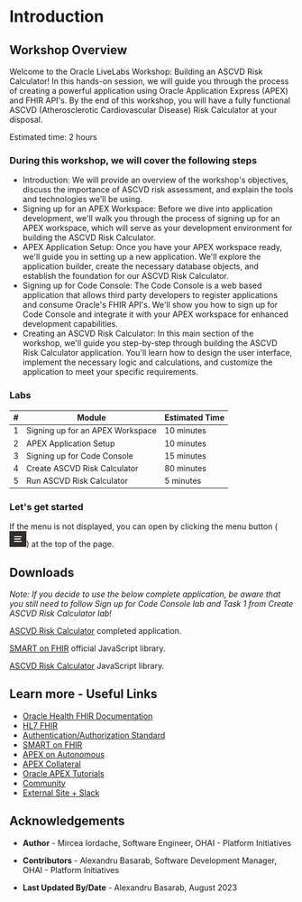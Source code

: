 # Introduction

## Workshop Overview

Welcome to the Oracle LiveLabs Workshop: Building an ASCVD Risk Calculator! In this hands-on session, we will guide you through the process of creating a powerful application using Oracle Application Express (APEX) and FHIR API's. By the end of this workshop, you will have a fully functional ASCVD (Atherosclerotic Cardiovascular Disease) Risk Calculator at your disposal.

Estimated time: 2 hours

### During this workshop, we will cover the following steps

* Introduction: We will provide an overview of the workshop's objectives, discuss the importance of ASCVD risk assessment, and explain the tools and technologies we'll be using.
* Signing up for an APEX Workspace: Before we dive into application development, we'll walk you through the process of signing up for an APEX workspace, which will serve as your development environment for building the ASCVD Risk Calculator.
* APEX Application Setup: Once you have your APEX workspace ready, we'll guide you in setting up a new application. We'll explore the application builder, create the necessary database objects, and establish the foundation for our ASCVD Risk Calculator.
* Signing up for Code Console: The Code Console is a web based application that allows third party developers to register applications and consume Oracle's FHIR API's. We'll show you how to sign up for Code Console and integrate it with your APEX workspace for enhanced development capabilities.
* Creating an ASCVD Risk Calculator: In this main section of the workshop, we'll guide you step-by-step through building the ASCVD Risk Calculator application. You'll learn how to design the user interface, implement the necessary logic and calculations, and customize the application to meet your specific requirements.

### Labs

| # | Module                            | Estimated Time |
|---|-----------------------------------|----------------|
| 1 | Signing up for an APEX Workspace  | 10 minutes     |
| 2 | APEX Application Setup            | 10 minutes     |
| 3 | Signing up for Code Console       | 15 minutes     |
| 4 | Create ASCVD Risk Calculator      | 80 minutes     |
| 5 | Run ASCVD Risk Calculator         | 5  minutes     |

### Let's get started

If the menu is not displayed, you can open by clicking the menu button (![burger-menu](images/livelabs-burger.png)) at the top of the page.

## Downloads

*Note: If you decide to use the below complete application, be aware that you still need to follow Sign up for Code Console lab and Task 1 from Create ASCVD Risk Calculator lab!*

[ASCVD Risk Calculator](files/ascvd-risk.sql) completed application.

<a href="files/fhir-client.min.js" download>SMART on FHIR</a> official JavaScript library.

<a href="files/ascvd-risk.min.js" download>ASCVD Risk Calculator</a> JavaScript library.

## Learn more - Useful Links

* [Oracle Health FHIR Documentation](https://fhir.cerner.com/)
* [HL7 FHIR](https://www.hl7.org/fhir/)
* [Authentication/Authorization Standard](https://fhir.cerner.com/authorization/)
* [SMART on FHIR](https://docs.smarthealthit.org/)
* [APEX on Autonomous](https://apex.oracle.com/autonomous)
* [APEX Collateral](https://apex.oracle.com/)
* [Oracle APEX Tutorials](https://apex.oracle.com/en/learn/tutorials)
* [Community](https://apex.oracle.com/community)
* [External Site + Slack](http://apex.world/)

## Acknowledgements

* **Author** - Mircea Iordache, Software Engineer, OHAI - Platform Initiatives

* **Contributors** - Alexandru Basarab, Software Development Manager, OHAI - Platform Initiatives

* **Last Updated By/Date** - Alexandru Basarab, August 2023
